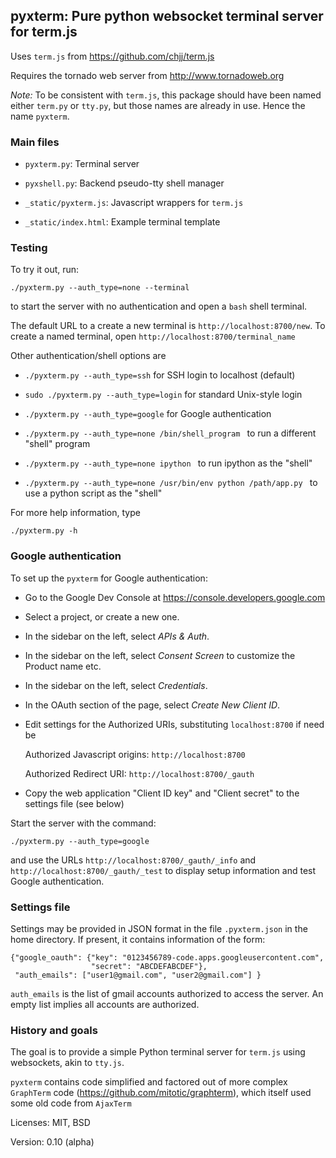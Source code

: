 ## pyxterm: Pure python websocket terminal server for term.js

Uses ``term.js`` from <https://github.com/chjj/term.js>

Requires the tornado web server from <http://www.tornadoweb.org>

*Note:* To be consistent with ``term.js``, this package should have been
named either ``term.py`` or ``tty.py``, but those names are already in
use. Hence the name ``pyxterm``.


### Main files

* ``pyxterm.py``: Terminal server

* ``pyxshell.py``: Backend pseudo-tty shell manager

* ``_static/pyxterm.js``: Javascript wrappers for ``term.js``

* ``_static/index.html``: Example terminal template

### Testing

To try it out, run:

    ./pyxterm.py --auth_type=none --terminal

to start the server with no authentication and open a ``bash`` shell terminal.

The default URL to a create a new terminal is
``http://localhost:8700/new``. To create a named terminal, open
``http://localhost:8700/terminal_name``

Other authentication/shell options are

* ``./pyxterm.py --auth_type=ssh`` for SSH login to localhost (default)

* ``sudo ./pyxterm.py --auth_type=login`` for standard Unix-style login

* ``./pyxterm.py --auth_type=google`` for Google authentication

* ``./pyxterm.py --auth_type=none /bin/shell_program `` to run a different "shell" program

* ``./pyxterm.py --auth_type=none ipython `` to run ipython as the "shell"

* ``./pyxterm.py --auth_type=none /usr/bin/env python /path/app.py `` to use a python script as the "shell"


For more help information, type

    ./pyxterm.py -h

### Google authentication

To set up the ``pyxterm`` for Google authentication:

 * Go to the Google Dev Console at <https://console.developers.google.com>

 * Select a project, or create a new one.

 * In the sidebar on the left, select *APIs & Auth*.

 * In the sidebar on the left, select *Consent Screen* to customize the Product name etc.

 * In the sidebar on the left, select *Credentials*.

 * In the OAuth section of the page, select *Create New Client ID*.

 * Edit settings for the Authorized URIs, substituting ``localhost:8700`` if need be

    Authorized Javascript origins: ``http://localhost:8700``

    Authorized Redirect URI: ``http://localhost:8700/_gauth``

 * Copy the web application "Client ID key" and "Client secret" to the settings file (see below)

Start the server with the command:

    ./pyxterm.py --auth_type=google

and use the URLs ``http://localhost:8700/_gauth/_info`` and
``http://localhost:8700/_gauth/_test`` to display setup
information and test Google authentication.

### Settings file

Settings may be provided in JSON format in the file
``.pyxterm.json`` in the home directory. If present, it contains
information of the form:

    {"google_oauth": {"key": "0123456789-code.apps.googleusercontent.com",
                      "secret": "ABCDEFABCDEF"},
     "auth_emails": ["user1@gmail.com", "user2@gmail.com"] }

``auth_emails`` is the list of gmail accounts authorized to access the
server. An empty list implies all accounts are authorized.

### History and goals

The goal is to provide a simple Python terminal server for ``term.js`` using websockets, akin to ``tty.js``.

``pyxterm`` contains code simplified and factored out of more complex ``GraphTerm`` code
(<https://github.com/mitotic/graphterm>), which itself used some old code from
``AjaxTerm``


Licenses: MIT, BSD

Version: 0.10 (alpha)
